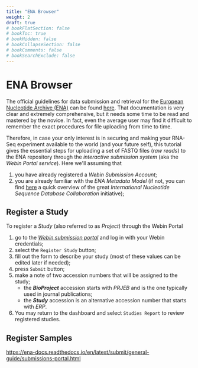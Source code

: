 ```yaml
---
title: "ENA Browser"
weight: 2
draft: true
# bookFlatSection: false
# bookToc: true
# bookHidden: false
# bookCollapseSection: false
# bookComments: false
# bookSearchExclude: false
---
```


# ENA Browser
The official guidelines for data submission and retrieval for the
[European Nucleotide Archive (ENA)](https://www.ebi.ac.uk/ena/browser/home) can
be found [here](https://ena-docs.readthedocs.io/en/latest/index.html). That
documentation is very clear and extremely comprehensive, but it needs some time
to be read and mastered by the novice. In fact, even the average user may find
it difficult to remember the exact procedures for file uploading from time to
time.

Therefore, in case your only interest is in securing and making your RNA-Seq
experiment available to the world (and your future self), this tutorial gives
the essential steps for uploading a set of FASTQ files (_raw reads_) to the ENA
repository through the _interactive submission system_ (aka the _Webin Portal
service_). Here we'll assuming that
1. you have already registered a _Webin Submission Account_;
1. you are already familiar with the _ENA Metadata Model_ (if not, you can find
	[here](https://feat-fear.github.io/logSpace/docs/genomics/INSDC/) a quick
	overview of the great _International Nucleotide Sequence Database
	Collaboration_ initiative);


## Register a Study
To register a _Study_ (also referred to as _Project_) through the Webin Portal
1. go to the
	[_Webin submission portal_](https://www.ebi.ac.uk/ena/submit/webin/login)
	and log in with your Webin credentials;
1. select the `Register Study` button;
1. fill out the form to describe your study (most of these values can be edited
	later if needed);
1. press `Submit` button;
1. make a note of two accession numbers that will be assigned to the study;
	- the ___BioProject___ accession starts with _PRJEB_ and is the one
		typically used in journal publications;
	- the ___Study___ accession is an alternative accession number that starts
		with _ERP_.
1. You may return to the dashboard and select `Studies Report` to review
	registered studies.


## Register Samples


https://ena-docs.readthedocs.io/en/latest/submit/general-guide/submissions-portal.html